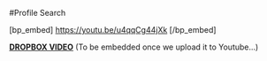 #Profile Search

[bp_embed] https://youtu.be/u4qqCg44jXk [/bp_embed]

[**DROPBOX VIDEO**](https://www.dropbox.com/s/qkisonlpa0ej2f0/buddyboss-platform-profile-search.mp4?raw=1)
(To be embedded once we upload it to Youtube...)